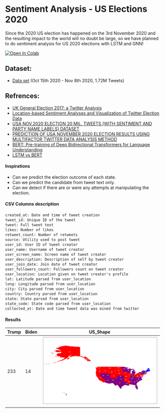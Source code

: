 # Sentiment Analysis - US Elections 2020

Since the 2020 US election has happened on the 3rd November 2020 and the resulting impact to the world will no doubt be large, so we have planned to do sentiment analysis for US 2020 elections with LSTM and GNN! 

[![Open In Colab](https://colab.research.google.com/assets/colab-badge.svg)](https://colab.research.google.com/github/sydney-machine-learning/sentimentanalysis-USelections/blob/main/main.ipynb)

## Dataset:
- [Data set](https://drive.google.com/drive/folders/1LnNvtOUWsfOwG8-tqAWaGvle3mcP52KR?usp=sharing) (Oct 15th 2020 - Nov 8th 2020, 1.72M Tweets)

## Refrences:
- [UK General Election 2017: a Twitter Analysis](https://arxiv.org/abs/1706.02271)
- [Location-based Sentiment Analyses and Visualization of Twitter Election Data](https://dl.acm.org/doi/fullHtml/10.1145/3339909)
- [USA NOV.2020 ELECTION 20 MIL. TWEETS (WITH SENTIMENT AND PARTY NAME LABELS) DATASET](https://ieee-dataport.org/open-access/usa-nov2020-election-20-mil-tweets-sentiment-and-party-name-labels-dataset#files)
- [PREDICTION OF USA NOVEMBER 2020 ELECTION RESULTS USING MULTIFACTOR TWITTER DATA ANALYSIS METHOD](https://arxiv.org/ftp/arxiv/papers/2010/2010.15938.pdf)
- 	[BERT: Pre-training of Deep Bidirectional Transformers for Language Understanding](https://arxiv.org/abs/1810.04805)
- [LSTM vs BERT](https://towardsdatascience.com/lstm-vs-bert-a-step-by-step-guide-for-tweet-sentiment-analysis-ced697948c47)

#### Inspirations

- Can we predict the election outcome of each state.
- Can we predict the candidate from tweet text only.
- Can we detect if there are or were any attempts at manipulating the election.

#### CSV Columns description

```
created_at: Date and time of tweet creation
tweet_id: Unique ID of the tweet
tweet: Full tweet text
likes: Number of likes
retweet_count: Number of retweets
source: Utility used to post tweet
user_id: User ID of tweet creator
user_name: Username of tweet creator
user_screen_name: Screen name of tweet creator
user_description: Description of self by tweet creator
user_join_date: Join date of tweet creator
user_followers_count: Followers count on tweet creator
user_location: Location given on tweet creator's profile
lat: Latitude parsed from user_location
long: Longitude parsed from user_location
city: City parsed from user_location
country: Country parsed from user_location
state: State parsed from user_location
state_code: State code parsed from user_location
collected_at: Date and time tweet data was mined from twitter
```

#### Results

| Trump 	| Biden 	| US_Shape 	|
|-------	|-------	|----------	|
|   233    	|   14    	|   ![](assets/24Dec.png)       	|
